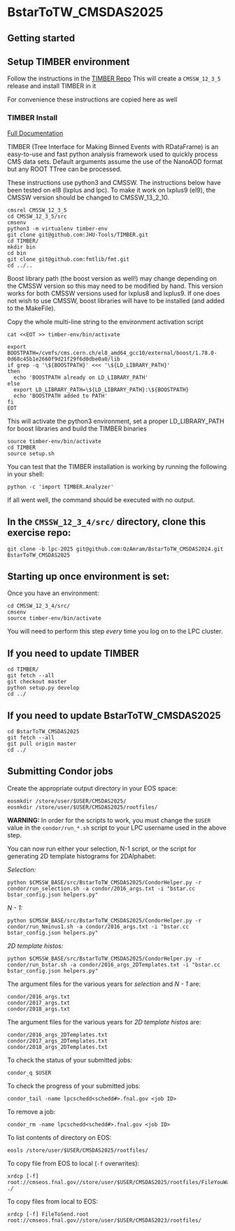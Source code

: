 # BstarToTW_CMSDAS2025

## Getting started 

## Setup TIMBER environment
Follow the instructions in the [TIMBER Repo](https://github.com/JHU-Tools/TIMBER)
This will create a `CMSSW_12_3_5` release and install TIMBER in it

For convenience these instructions are copied here as well

### TIMBER Install
[Full Documentation](https://lcorcodilos.github.io/TIMBER/)

TIMBER (Tree Interface for Making Binned Events with RDataFrame) is an easy-to-use and fast python analysis framework used to quickly process CMS data sets.
Default arguments assume the use of the NanoAOD format but any ROOT TTree can be processed.

These instructions use python3 and CMSSW. The instructions below have been tested on el8 (lxplus and lpc). To make it work on lxplus9 (el9), the CMSSW version should be changed to CMSSW_13_2_10.

```
cmsrel CMSSW_12_3_5
cd CMSSW_12_3_5/src
cmsenv
python3 -m virtualenv timber-env
git clone git@github.com:JHU-Tools/TIMBER.git
cd TIMBER/
mkdir bin
cd bin
git clone git@github.com:fmtlib/fmt.git
cd ../..
```

Boost library path (the boost version as well!) may change depending on the CMSSW version so this may need to be modified by hand. This version works for both CMSSW versions used for lxplus8 and lxplus9. If one does not wish to use CMSSW, boost libraries will have to be installed (and added to the MakeFile).

Copy the whole multi-line string to the environment activation script

```
cat <<EOT >> timber-env/bin/activate

export BOOSTPATH=/cvmfs/cms.cern.ch/el8_amd64_gcc10/external/boost/1.78.0-0d68c45b1e2660f9d21f29f6d0dbe0a0/lib
if grep -q '\${BOOSTPATH}' <<< '\${LD_LIBRARY_PATH}'
then
  echo 'BOOSTPATH already on LD_LIBRARY_PATH'
else
  export LD_LIBRARY_PATH=\${LD_LIBRARY_PATH}:\${BOOSTPATH}
  echo 'BOOSTPATH added to PATH'
fi
EOT
```

This will activate the python3 environment, set a proper LD_LIBRARY_PATH for boost libraries and build the TIMBER binaries

```
source timber-env/bin/activate
cd TIMBER
source setup.sh
```

You can test that the TIMBER installation is working by running the following in your shell:
```
python -c 'import TIMBER.Analyzer'
```
If all went well, the command should be executed with no output.


## In the `CMSSW_12_3_4/src/` directory, clone this exercise repo:
```
git clone -b lpc-2025 git@github.com:OzAmram/BstarToTW_CMSDAS2024.git BstarToTW_CMSDAS2025 
```


## Starting up once environment is set:

Once you have an environment:
```
cd CMSSW_12_3_4/src/
cmsenv
source timber-env/bin/activate
```
You will need to perform this step *every* time you log on to the LPC cluster.

## If you need to update TIMBER
```
cd TIMBER/
git fetch --all
git checkout master
python setup.py develop
cd ../
```

## If you need to update BstarToTW_CMSDAS2025
```
cd BstarToTW_CMSDAS2025
git fetch --all
git pull origin master
cd ../
```

## Submitting Condor jobs

Create the appropriate output directory in your EOS space:
```
eosmkdir /store/user/$USER/CMSDAS2025/
eosmkdir /store/user/$USER/CMSDAS2025/rootfiles/
```

**WARNING:** In order for the scripts to work, you must change the `$USER` value in the `condor/run_*.sh` script to your LPC username used in the above step. 


You can now run either your selection, N-1 script, or the script for generating 2D template histograms for 2DAlphabet:

*Selection:*
```
python $CMSSW_BASE/src/BstarToTW_CMSDAS2025/CondorHelper.py -r condor/run_selection.sh -a condor/2016_args.txt -i "bstar.cc bstar_config.json helpers.py"
```

*N - 1:*
```
python $CMSSW_BASE/src/BstarToTW_CMSDAS2025/CondorHelper.py -r condor/run_Nminus1.sh -a condor/2016_args.txt -i "bstar.cc bstar_config.json helpers.py"
```

*2D template histos:*
```
python $CMSSW_BASE/src/BstarToTW_CMSDAS2025/CondorHelper.py -r condor/run_bstar.sh -a condor/2016_args_2DTemplates.txt -i "bstar.cc bstar_config.json helpers.py"
```


The argument files for the various years for *selection* and *N - 1* are:
```
condor/2016_args.txt
condor/2017_args.txt
condor/2018_args.txt
```
The argument files for the various years for *2D template histos* are:
```
condor/2016_args_2DTemplates.txt
condor/2017_args_2DTemplates.txt
condor/2018_args_2DTemplates.txt
```

To check the status of your submitted jobs:
```
condor_q $USER
```

To check the progress of your submitted jobs:
```
condor_tail -name lpcschedd<schedd#>.fnal.gov <job ID>
```

To remove a job:
```
condor_rm -name lpcschedd<schedd#>.fnal.gov <job ID>
```

To list contents of directory on EOS:
```
eosls /store/user/$USER/CMSDAS2025/rootfiles/
```

To copy file from EOS to local (`-f` overwrites):
```
xrdcp [-f] root://cmseos.fnal.gov//store/user/$USER/CMSDAS2025/rootfiles/FileYouWant.root ./
```

To copy files from local to EOS:
```
xrdcp [-f] FileToSend.root root://cmseos.fnal.gov//store/user/$USER/CMSDAS2023/rootfiles/
```
